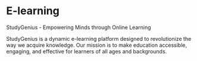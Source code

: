 # E-learning
StudyGenius - Empowering Minds through Online Learning

StudyGenius is a dynamic e-learning platform designed to revolutionize the way we acquire knowledge. Our mission is to make education accessible, engaging, and effective for learners of all ages and backgrounds.
